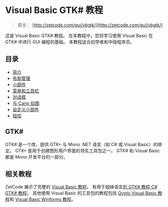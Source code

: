 # Visual Basic GTK# 教程

> 原文： [http://zetcode.com/gui/vbgtk/](http://zetcode.com/gui/vbgtk/)

这是 Visual Basic GTK# 教程。 在本教程中，您将学习使用 Visual Basic 在 GTK# 中进行 GUI 编程的基础。 本教程适合初学者和中级程序员。

## 目录



*   [简介](introduction/)
*   [布局管理](layoutmanagement/)
*   [小部件](widgets/)
*   [菜单和工具栏](menustoolbars/)
*   [对话框](dialogs/)
*   [与 Cario 绘图](painting/)
*   [自定义小部件](customwidget/)
*   [轻咬](nibbles/)



## GTK# 

GTK# 是一个库，提供 GTK+ 与 Mono .NET 语言（如 C# 或 Visual Basic）的绑定。 GTK+ 是用于创建图形用户界面的领先工具包之一。 GTK# 和 Visual Basic 都是 Mono 开发平台的一部分。

## 相关教程

ZetCode 展示了完整的 [Visual Basic 教程](/lang/visualbasic/)。 有用于姐妹语言[的 GTK# 教程 C# GTK# 教程](/gui/gtksharp/)。 其他使用 Visual Basic 的工具包的教程包括 [Qyoto Visual Basic 教程](/gui/vbqyoto/)和 [Visual Basic Winforms 教程](/gui/vbwinforms/)。
